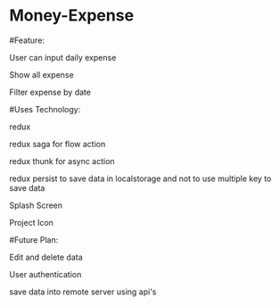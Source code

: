 # Money-Expense

#Feature:

User can input daily expense

Show all expense

Filter expense by date





#Uses Technology:

redux

redux saga for flow action

redux thunk for async action

redux persist to save data in localstorage and not to use multiple key to save data

Splash Screen

Project Icon





#Future Plan:

Edit and delete data

User authentication

save data into remote server using api's
